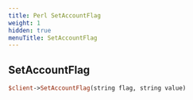 ```yaml
---
title: Perl SetAccountFlag
weight: 1
hidden: true
menuTitle: SetAccountFlag
---
```

## SetAccountFlag
```perl
$client->SetAccountFlag(string flag, string value)
```